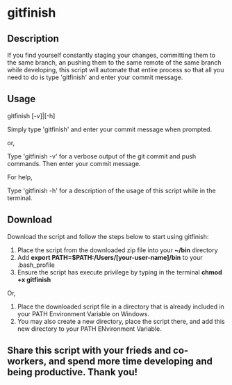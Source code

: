 # gitfinish

## Description
If you find yourself constantly staging your changes, committing them to the same branch, an pushing them to the same remote of the same branch while developing, this script will automate that entire process so that all you need to do is type 'gitfinish' and enter your commit message.

## Usage
gitfinish [-v]|[-h]

Simply type 'gitfinish' and enter your commit message when prompted. <br/>

or,<br/>

Type 'gitfinish -v' for a verbose output of the git commit and push commands. Then enter your commit message.<br/>

For help,<br/>

Type 'gitfinish -h' for a description of the usage of this script while in the terminal.

## Download
Download the script and follow the steps below to start using gitfinish:<br/>
1. Place the script from the downloaded zip file into your **~/bin** directory<br/>
2. Add **export PATH=$PATH:/Users/[your-user-name]/bin** to your .bash_profile<br/>
3. Ensure the script has execute privilege by typing in the terminal **chmod +x gitfinish**<br/>

Or,<br/>

1. Place the downloaded script file in a directory that is already included in your PATH Environment Variable on Windows.<br/>
2. You may also create a new directory, place the script there, and add this new directory to your PATH ENvironment Variable.<br/>

## Share this script with your frieds and co-workers, and spend more time developing and being productive. Thank you!
